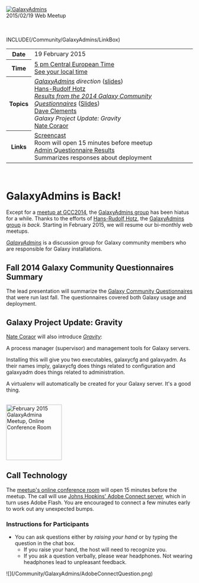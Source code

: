<div class='center'><a href='/Community/GalaxyAdmins/'><img src='/Images/Logos/GalaxyAdmins.png' alt='GalaxyAdmins' /></a> 
<div class="title">2015/02/19 Web Meetup<br /><br />

</div></div>

<br />

INCLUDE(/Community/GalaxyAdmins/LinkBox)

<table>
  <tr>
    <th> Date </th>
    <td> 19 February 2015 </td>
    <td rowspan=4 style=" border: none"> </td>
    <td rowspan=4 style=" border: none"> </td>
  </tr>
  <tr>
    <th> Time </th>
    <td> <a href='http://bit.ly/1yZJSkN'>5 pm Central European Time</a><div class='indent'><a href='http://bit.ly/1yZJSkN'>See your local time</a></div> </td>
  </tr>
  <tr>
    <th> Topics </th>
    <td> <em><a href='/Community/GalaxyAdmins/'>GalaxyAdmins</a> direction</em>  (<a href='ATTACHMENT_URLGalaxy_admins_20150219.hrh.pdf'>slides</a>)<div class='indent'><a href='/HansrudolfHotz/'>Hans-Rudolf Hotz</a> </div><em><a href='/News/2014Questionnaire/'>Results from the 2014 Galaxy Community Questionnaires</a></em> (<a href='ATTACHMENT_URL2014QuestionnaireSlides.pdf'>Slides</a>)<div class='indent'><a href='/DaveClements/'>Dave Clements</a> </div><em>Galaxy Project Update: Gravity</em> <div class='indent'><a href='/nate/'>Nate Coraor</a></div> </td>
  </tr>
  <tr>
    <th> Links </th>
    <td> <a href='https://connect.johnshopkins.edu/p9oss8nhzqe/'>Screencast</a> <div class='indent'>Room will open 15 minutes before meetup</div> <a href='/Community/GalaxyAdmins/Surveys/2014/'>Admin Questionnaire Results</a><div class='indent'>Summarizes responses about deployment</div></td>
  </tr>
</table>


<br />

# GalaxyAdmins is Back!

Except for a [meetup at GCC2014](/Events/GCC2014/BoFs/GalaxyAdmins), the [GalaxyAdmins group](/Community/GalaxyAdmins) has been hiatus for a while.  Thanks to the efforts of [Hans-Rudolf Hotz](/HansrudolfHotz), the [GalaxyAdmins group](/Community/GalaxyAdmins) *is back.*  Starting in February 2015, we will resume our bi-monthly web meetups.  

*[GalaxyAdmins](/Community/GalaxyAdmins)* is a discussion group for Galaxy community members who are responsible for Galaxy installations. 

## Fall 2014 Galaxy Community Questionnaires Summary

The lead presentation will summarize the [Galaxy Community Questionnaires](/News/2014Questionnaire) that were run last fall.  The questionnaires covered both Galaxy usage and deployment.

## Galaxy Project Update: Gravity

[Nate Coraor](/nate) will also introduce *[Gravity](https://github.com/galaxyproject/gravity/blob/master/README.rst)*:

<div class='indent'>

A process manager (supervisor) and management tools for Galaxy servers.

Installing this will give you two executables, galaxycfg and galaxyadm. As their names imply, galaxycfg does things related to configuration and galaxyadm does things related to administration.

A virtualenv will automatically be created for your Galaxy server. It's a good thing.
</div>

<div class='right'><br /><a href='http://bit.ly/admins1502'><img src='/Images/Logos/AdobeConnectSquarish.jpg' alt='February 2015 GalaxyAdmina Meetup, Online Conference Room' width="150" /></a></div>

## Call Technology

The  [meetup's online conference room](http://bit.ly/admins1502) will open 15 minutes before the meetup.  The call will use [Johns Hopkins' Adobe Connect server](http://connect.johnshopkins.edu/welcome/), which in turn uses Adobe Flash.  You are encouraged to connect a few minutes early to work out any unexpected bumps.

### Instructions for Participants

* You can ask questions either by *raising your hand* or by typing the question in the chat box.  
  * If you raise your hand, the host will need to recognize you.
  * If you ask a question verbally, please wear headphones.  Not wearing headphones lead to unpleasant feedback.

<div class='center'>![](/Community/GalaxyAdmins/AdobeConnectQuestion.png)</div>

